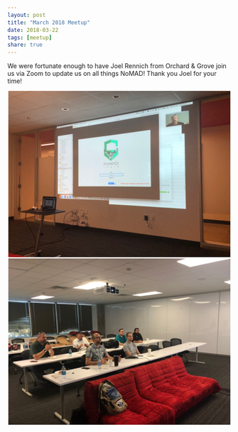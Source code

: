 ```yaml
---
layout: post
title: "March 2018 Meetup"
date: 2018-03-22
tags: [meetup]
share: true
---
```


We were fortunate enough to have Joel Rennich from Orchard & Grove join us via Zoom to update us on all things NoMAD! Thank you Joel for your time!

<div align="center"><img src="/assets/images/03222018_2.jpg" style="width:500px; max-width:100%;" /></div>
<div align="center"><img src="/assets/images/03222018_1.jpg" style="width:500px; max-width:100%;" /></div>
